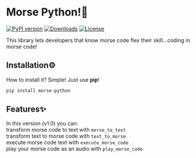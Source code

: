 # Morse Python!🚀

[![PyPI version](https://img.shields.io/pypi/v/morse_python.svg)](https://pypi.org/project/morse_python/)
[![Downloads](https://pepy.tech/badge/morse_python)](https://pepy.tech/project/morse_python)
[![License](https://img.shields.io/github/license/ame-tisto/morse_python)](https://github.com/ame-tisto/morse_python/blob/main/LICENSE)

This library lets developers that know morse code flex their skill...coding in morse code!

## Installation⚙️
How to install it? Simple! Just use **pip**!
```bash
pip install morse-python
```
## Features✨

In this version (v1.0) you can:     
transform morse code to text with ```morse_to_text```  
transform text to morse code with ```text_to_morse```  
execute morse code text with ```execute_morse_code```   
play your morse code as an audio with ```play_morse_code```